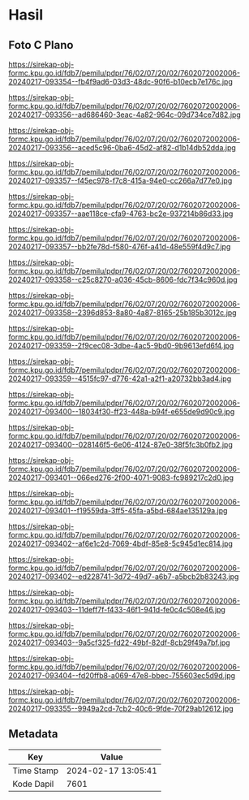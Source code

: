 # Hasil

## Foto C Plano

https://sirekap-obj-formc.kpu.go.id/fdb7/pemilu/pdpr/76/02/07/20/02/7602072002006-20240217-093354--fb4f9ad6-03d3-48dc-90f6-b10ecb7e176c.jpg

https://sirekap-obj-formc.kpu.go.id/fdb7/pemilu/pdpr/76/02/07/20/02/7602072002006-20240217-093356--ad686460-3eac-4a82-964c-09d734ce7d82.jpg

https://sirekap-obj-formc.kpu.go.id/fdb7/pemilu/pdpr/76/02/07/20/02/7602072002006-20240217-093356--aced5c96-0ba6-45d2-af82-d1b14db52dda.jpg

https://sirekap-obj-formc.kpu.go.id/fdb7/pemilu/pdpr/76/02/07/20/02/7602072002006-20240217-093357--f45ec978-f7c8-415a-94e0-cc266a7d77e0.jpg

https://sirekap-obj-formc.kpu.go.id/fdb7/pemilu/pdpr/76/02/07/20/02/7602072002006-20240217-093357--aae118ce-cfa9-4763-bc2e-937214b86d33.jpg

https://sirekap-obj-formc.kpu.go.id/fdb7/pemilu/pdpr/76/02/07/20/02/7602072002006-20240217-093357--bb2fe78d-f580-476f-a41d-48e559f4d9c7.jpg

https://sirekap-obj-formc.kpu.go.id/fdb7/pemilu/pdpr/76/02/07/20/02/7602072002006-20240217-093358--c25c8270-a036-45cb-8606-fdc7f34c960d.jpg

https://sirekap-obj-formc.kpu.go.id/fdb7/pemilu/pdpr/76/02/07/20/02/7602072002006-20240217-093358--2396d853-8a80-4a87-8165-25b185b3012c.jpg

https://sirekap-obj-formc.kpu.go.id/fdb7/pemilu/pdpr/76/02/07/20/02/7602072002006-20240217-093359--2f9cec08-3dbe-4ac5-9bd0-9b9613efd6f4.jpg

https://sirekap-obj-formc.kpu.go.id/fdb7/pemilu/pdpr/76/02/07/20/02/7602072002006-20240217-093359--4515fc97-d776-42a1-a2f1-a20732bb3ad4.jpg

https://sirekap-obj-formc.kpu.go.id/fdb7/pemilu/pdpr/76/02/07/20/02/7602072002006-20240217-093400--18034f30-ff23-448a-b94f-e655de9d90c9.jpg

https://sirekap-obj-formc.kpu.go.id/fdb7/pemilu/pdpr/76/02/07/20/02/7602072002006-20240217-093400--028146f5-6e06-4124-87e0-38f5fc3b0fb2.jpg

https://sirekap-obj-formc.kpu.go.id/fdb7/pemilu/pdpr/76/02/07/20/02/7602072002006-20240217-093401--066ed276-2f00-4071-9083-fc989217c2d0.jpg

https://sirekap-obj-formc.kpu.go.id/fdb7/pemilu/pdpr/76/02/07/20/02/7602072002006-20240217-093401--f19559da-3ff5-45fa-a5bd-684ae135129a.jpg

https://sirekap-obj-formc.kpu.go.id/fdb7/pemilu/pdpr/76/02/07/20/02/7602072002006-20240217-093402--af6e1c2d-7069-4bdf-85e8-5c945d1ec814.jpg

https://sirekap-obj-formc.kpu.go.id/fdb7/pemilu/pdpr/76/02/07/20/02/7602072002006-20240217-093402--ed228741-3d72-49d7-a6b7-a5bcb2b83243.jpg

https://sirekap-obj-formc.kpu.go.id/fdb7/pemilu/pdpr/76/02/07/20/02/7602072002006-20240217-093403--11deff7f-f433-46f1-941d-fe0c4c508e46.jpg

https://sirekap-obj-formc.kpu.go.id/fdb7/pemilu/pdpr/76/02/07/20/02/7602072002006-20240217-093403--9a5cf325-fd22-49bf-82df-8cb29f49a7bf.jpg

https://sirekap-obj-formc.kpu.go.id/fdb7/pemilu/pdpr/76/02/07/20/02/7602072002006-20240217-093404--fd20ffb8-a069-47e8-bbec-755603ec5d9d.jpg

https://sirekap-obj-formc.kpu.go.id/fdb7/pemilu/pdpr/76/02/07/20/02/7602072002006-20240217-093355--9949a2cd-7cb2-40c6-9fde-70f29ab12612.jpg


## Metadata

| Key        | Value               |
| ---------- | ------------------- |
| Time Stamp | 2024-02-17 13:05:41 |
| Kode Dapil | 7601                |



